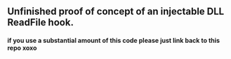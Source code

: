 ## Unfinished proof of concept of an injectable DLL ReadFile hook.
#### if you use a substantial amount of this code please just link back to this repo xoxo
